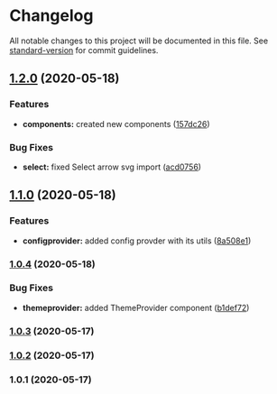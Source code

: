 # Changelog

All notable changes to this project will be documented in this file. See [standard-version](https://github.com/conventional-changelog/standard-version) for commit guidelines.

## [1.2.0](https://github.com/wolframdeus/vkma-ui/compare/v1.1.0...v1.2.0) (2020-05-18)


### Features

* **components:** created new components ([157dc26](https://github.com/wolframdeus/vkma-ui/commit/157dc26439effdceb60f0d62cbec349994439746))


### Bug Fixes

* **select:** fixed Select arrow svg import ([acd0756](https://github.com/wolframdeus/vkma-ui/commit/acd0756bd030c5bf61440649fdf79744adf93662))

## [1.1.0](https://github.com/wolframdeus/vkma-ui/compare/v1.0.4...v1.1.0) (2020-05-18)


### Features

* **configprovider:** added config provder with its utils ([8a508e1](https://github.com/wolframdeus/vkma-ui/commit/8a508e1fa7b54a420b0ab25d8e7306f96a5b8c2f))

### [1.0.4](https://github.com/wolframdeus/vkma-ui/compare/v1.0.3...v1.0.4) (2020-05-18)


### Bug Fixes

* **themeprovider:** added ThemeProvider component ([b1def72](https://github.com/wolframdeus/vkma-ui/commit/b1def72bc1f9b9e99e6b3133e236578f109a2ecb))

### [1.0.3](https://github.com/wolframdeus/vkma-ui/compare/v1.0.1...v1.0.3) (2020-05-17)

### [1.0.2](https://github.com/wolframdeus/vkma-ui/compare/v1.0.1...v1.0.2) (2020-05-17)

### 1.0.1 (2020-05-17)

